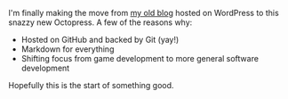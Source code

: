 <!--
layout: post
title: Obligatory First Post
date: 2014-05-28 21:18:08 -0700
comments: true
categories: 
-->
I'm finally making the move from [my old blog](http://willyg302.wordpress.com/) hosted on WordPress to this snazzy new Octopress. A few of the reasons why:

- Hosted on GitHub and backed by Git (yay!)
- Markdown for everything
- Shifting focus from game development to more general software development

Hopefully this is the start of something good.
